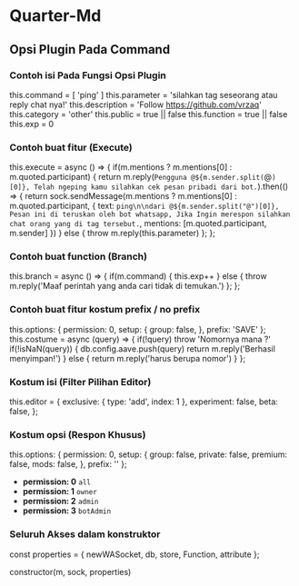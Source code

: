 # Quarter-Md
## Opsi Plugin Pada Command

### Contoh isi Pada Fungsi Opsi Plugin
this.command = [ 'ping' ]
this.parameter = 'silahkan tag seseorang atau reply chat nya!'
this.description = 'Follow https://github.com/vrzaq'
this.category = 'other'
this.public = true || false
this.function = true || false
this.exp = 0

### Contoh buat fitur (Execute)
this.execute = async () => {
    if(m.mentions ? m.mentions[0] : m.quoted.participant) {
        return m.reply(`Pengguna @${m.sender.split(`@`)[0]}, Telah ngeping kamu silahkan cek pesan pribadi dari bot.`).then(() => {
        return sock.sendMessage(m.mentions ? m.mentions[0] : m.quoted.participant, { text: `ping\n\ndari @${m.sender.split("@")[0]}, Pesan ini di teruskan oleh bot whatsapp, Jika Ingin merespon silahkan chat orang yang di tag tersebut.`, mentions: [m.quoted.participant, m.sender] })
    } else {
        throw m.reply(this.parameter)
    };
};

### Contoh buat function (Branch)
this.branch = async () => {
    if(m.command) {
        this.exp++
    } else {
        throw m.reply('Maaf perintah yang anda cari tidak di temukan.')
    };
};

### Contoh buat fitur kostum prefix / no prefix
this.options: {
    permission: 0,
    setup: {
        group: false,
    },
    prefix: 'SAVE'
};
this.costume = async (query) => {
    if(!query) throw 'Nomornya mana ?'
    if(!isNaN(query)) {
        db.config.aave.push(query)
        return m.reply('Berhasil menyimpan!')
    } else {
        return m.reply('harus berupa nomor')
    }
};

### Kostum isi (Filter Pilihan Editor)
this.editor = {
    exclusive: {
        type: 'add',
        index: 1
    },
    experiment:  false,
    beta: false,
};

### Kostum opsi (Respon Khusus)
this.options: {
    permission: 0,
    setup: {
        group: false,
        private: false,
        premium: false,
        mods: false,
    },
    prefix: ''
};

- **permission: 0** `all`
- **permission: 1** `owner`
- **permission: 2** `admin`
- **permission: 3** `botAdmin`

### Seluruh Akses dalam konstruktor
const properties = { 
  newWASocket,
  db,
  store,
  Function,
  attribute
};

constructor(m, sock, properties)
